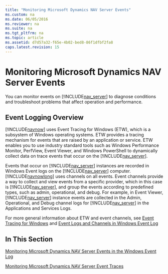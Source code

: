 ```yaml
---
title: "Monitoring Microsoft Dynamics NAV Server Events"
ms.custom: na
ms.date: 06/05/2016
ms.reviewer: na
ms.suite: na
ms.tgt_pltfrm: na
ms.topic: article
ms.assetid: d7d57a32-f65e-4b02-bed8-86f1dfbf2fa8
caps.latest.revision: 15
---
```

# Monitoring Microsoft Dynamics NAV Server Events
You can monitor events on [!INCLUDE[nav_server](../dynamics-nav/includes/nav_server_md.md)] to diagnose conditions and troubleshoot problems that affect operation and performance.  
  
## Event Logging Overview  
 [!INCLUDE[navnow](../dynamics-nav/includes/navnow_md.md)] uses Event Tracing for Windows \(ETW\), which is a subsystem of Windows operating systems. ETW provides a tracing mechanism for events that are raised by an application or service. ETW enables you to use industry standard tools such as Windows Performance Monitor, PerfView, Event Viewer, and Windows PowerShell to dynamically collect data on trace events that occur on the [!INCLUDE[nav_server](../dynamics-nav/includes/nav_server_md.md)].  
  
 Events that occur on [!INCLUDE[nav_server](../dynamics-nav/includes/nav_server_md.md)] instances are recorded in Windows Event logs on the [!INCLUDE[nav_server](../dynamics-nav/includes/nav_server_md.md)] computer. [!INCLUDE[navnowlong](../dynamics-nav/includes/navnowlong_md.md)] uses channels on all events. Event channels provide a way to collect and view events from a specific provider, which in this case is [!INCLUDE[nav_server](../dynamics-nav/includes/nav_server_md.md)], and group the events according to predefined types, such as admin, operational, and debug. For example, in Event Viewer, [!INCLUDE[nav_server](../dynamics-nav/includes/nav_server_md.md)] instance events are collected in the Admin, Operational, and Debug channel logs for [!INCLUDE[nav_server](../dynamics-nav/includes/nav_server_md.md)] in the Applications and Services Logs.  
  
 For more general information about ETW and event channels, see [Event Tracing for Windows](http://go.microsoft.com/fwlink/?LinkID=313939) and [Event Logs and Channels in Windows Event Log](http://go.microsoft.com/fwlink/?LinkID=517298)  
  
## In This Section  
 [Monitoring Microsoft Dynamics NAV Server Events in the Windows Event Log](../dynamics-nav/Monitoring-Microsoft-Dynamics-NAV-Server-Events-in-the-Windows-Event-Log.md)  
  
 [Monitoring Microsoft Dynamics NAV Server Event Traces](../dynamics-nav/Monitoring-Microsoft-Dynamics-NAV-Server-Event-Traces.md)